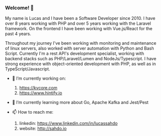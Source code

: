 ### Welcome! 👋

My name is Lucas and I have been a Software Developer since 2010. I have over 8 years working with PHP and over 5 years working with the Laravel framework. On the frontend I have been working with Vue.js/React for the past 4 years.

Throughout my journey I've been working with monitoring and maintenance of linux servers, also worked with server automation with Python and Bash Script. Currently I'm a rest API's development specialist, working with backend stacks such as PHP/Laravel/Lumen and NodeJs/Typescript. I have strong experience with object-oriented development with PHP, as well as in TypeScript/Javascript.

- 🔭 I’m currently working on: 
    1. https://kvcore.com
    2. https://www.hintify.io
- 🌱 I’m currently learning more about Go, Apache Kafka and Jest/Pest

- 📫 How to reach me: 
    1. linkedin: https://www.linkedin.com/in/lucassahdo
    2. website: http://sahdo.io
